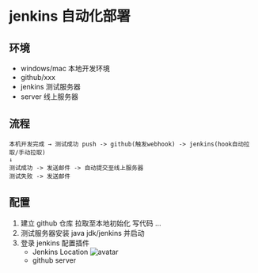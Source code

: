 # jenkins 自动化部署

## 环境

- windows/mac 本地开发环境
- github/xxx
- jenkins 测试服务器
- server 线上服务器

## 流程

    本机开发完成 → 测试成功 push -> github(触发webhook) -> jenkins(hook自动拉取/手动拉取)
    ↓
    测试成功 -> 发送邮件 -> 自动提交至线上服务器
    测试失败 -> 发送邮件

## 配置

1.  建立 github 仓库 拉取至本地初始化 写代码 ...
2.  测试服务器安装 java jdk/jenkins 并启动
3.  登录 jenkins 配置插件
    - Jenkins Location
      ![avatar](../1.jpg)
    - github server
